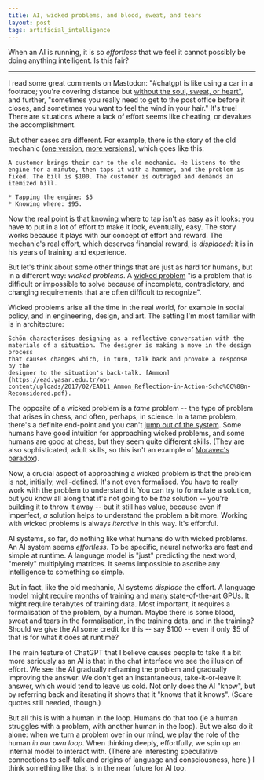 ```yaml
---
title: AI, wicked problems, and blood, sweat, and tears
layout: post
tags: artificial_intelligence
---
```



When an AI is running, it is so *effortless* that we feel it cannot possibly be doing anything intelligent. Is this fair?

---

I read some great comments on Mastodon: "#chatgpt is like using a car in a footrace; you're covering distance but [without the soul, sweat, or heart"](https://mastodon.social/@maria@thelife.boats/109518199349764809), and further, "sometimes you really need to get to the post office before it closes, and sometimes you want to feel the wind in your hair." It's true! There are situations where a lack of effort seems like cheating, or devalues the accomplishment. 

But other cases are different. For example, there is the story of the old mechanic ([one version](https://www.buzzmaven.com/old-engineer-hammer-2/), [more versions](https://www.snopes.com/fact-check/know-where-man/)), which goes like this:

    A customer brings their car to the old mechanic. He listens to the engine for a minute, then taps it with a hammer, and the problem is fixed. The bill is $100. The customer is outraged and demands an itemized bill.

    * Tapping the engine: $5
    * Knowing where: $95.

Now the real point is that knowing where to tap isn't as easy as it looks: you have to put in a lot of effort to make it look, eventually, easy. The story works because it plays with our concept of effort and reward. The mechanic's real effort, which deserves financial reward, is *displaced*: it is in his years of training and experience.

But let's think about some other things that are just as hard for humans, but in a different way: *wicked problems*. A [wicked problem](https://en.wikipedia.org/wiki/Wicked_problem) "is a problem that is difficult or impossible to solve because of incomplete, contradictory, and changing requirements that are often difficult to recognize". 

Wicked problems arise all the time in the real world, for example in social policy, and in engineering, design, and art. The setting I'm most familiar with is in architecture: 

    Schön characterises designing as a reflective conversation with the
    materials of a situation. The designer is making a move in the design process
    that causes changes which, in turn, talk back and provoke a response by the
    designer to the situation's back-talk. [Ammon](https://ead.yasar.edu.tr/wp-content/uploads/2017/02/EAD11_Ammon_Reflection-in-Action-Scho%CC%88n-Reconsidered.pdf). 


The opposite of a wicked problem is a *tame* problem -- the type of problem that arises in chess, and often, perhaps, in science. In a tame problem, there's a definite end-point and you can't [jump out of the system](http://www.jmmcd.net/2022/12/04/ai-and-music-five-cases-and-daft-punk.html). Some humans have good intuition for approaching wicked problems, and some humans are good at chess, but they seem quite different skills. (They are also sophisticated, adult skills, so this isn't an example of [Moravec's paradox](https://en.wikipedia.org/wiki/Moravec%27s_paradox)).

Now, a crucial aspect of approaching a wicked problem is that the problem is not, initially, well-defined. It's not even formalised. You have to really work with the problem to understand it. You can try to formulate a solution, but you know all along that it's not going to be *the* solution -- you're building it to throw it away -- but it still has value, because even if imperfect, *a* solution helps to understand the problem a bit more. Working with wicked problems is always *iterative* in this way. It's effortful.

AI systems, so far, do nothing like what humans do with wicked problems. An AI system seems *effortless*. To be specific, neural networks are fast and simple at runtime. A language model is "just" predicting the next word, "merely" multiplying matrices. It seems impossible to ascribe any intelligence to something so simple. 

But in fact, like the old mechanic, AI systems *displace* the effort. A language model might require months of training and many state-of-the-art GPUs. It might require terabytes of training data. Most important, it requires a formalisation of the problem, by a human. Maybe there is some blood, sweat and tears in the formalisation, in the training data, and in the training? Should we give the AI some credit for this -- say $100 -- even if only $5 of that is for what it does at runtime?

The main feature of ChatGPT that I believe causes people to take it a bit more seriously as an AI is that in the chat interface we see the illusion of effort. We see the AI gradually reframing the problem and gradually improving the answer. We don't get an instantaneous, take-it-or-leave it answer, which would tend to leave us cold. Not only does the AI "know", but by referring back and iterating it shows that it "knows that it knows". (Scare quotes still needed, though.) 

But all this is with a human in the loop. Humans do that too (ie a human struggles with a problem, with another human in the loop). But we also do it alone: when we turn a problem over in our mind, we play the role of the human *in our own loop*. When thinking deeply, effortfully, we spin up an internal model to interact with. (There are interesting speculative connections to self-talk and origins of language and consciousness, here.) I think something like that is in the near future for AI too.